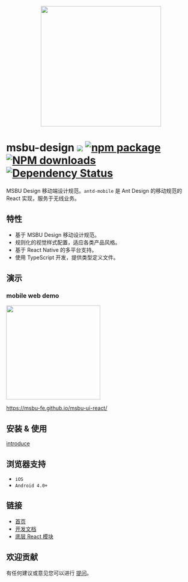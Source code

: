 <p align="center">
  <a href="http://mobile.ant.design">
    <img width="320" src="https://ss2.baidu.com/-vo3dSag_xI4khGko9WTAnF6hhy/dpp/pic/item/7dd98d1001e9390120f7ca4572ec54e737d196d7.jpg">
  </a>
</p>

# msbu-design [![](https://img.shields.io/travis/msbu-ui-react/msbu-ui-react.svg?style=flat-square)](https://travis-ci.org/msbu-ui-react/msbu-ui-react) [![npm package](https://img.shields.io/npm/v/msbu-ui-react.svg?style=flat-square)](https://www.npmjs.org/package/msbu-ui-react) [![NPM downloads](http://img.shields.io/npm/dm/msbu-ui-react.svg?style=flat-square)](https://npmjs.org/package/msbu-ui-react) [![Dependency Status](https://david-dm.org/msbu-ui-react/msbu-ui-react.svg?style=flat-square)](https://david-dm.org/msbu-ui-react/msbu-ui-react)

MSBU Design 移动端设计规范。`antd-mobile` 是 Ant Design 的移动规范的 React 实现，服务于无线业务。

## 特性

- 基于 MSBU Design 移动设计规范。
- 规则化的视觉样式配置，适应各类产品风格。
- 基于 React Native 的多平台支持。
- 使用 TypeScript 开发，提供类型定义文件。

## 演示

### mobile web demo

<img width="250" src="https://ss2.baidu.com/-vo3dSag_xI4khGko9WTAnF6hhy/dpp/pic/item/7dd98d1001e9390120f7ca4572ec54e737d196d7.jpg" />

https://msbu-fe.github.io/msbu-ui-react/

## 安装 & 使用

[introduce](docs/react/introduce.zh-CN.md#安装)

## 浏览器支持

- `iOS`
- `Android 4.0+`

## 链接

- [首页](http://mobile.ant.design)
- [开发文档](https://github.com/msbu-fe/msbu-ui-react/blob/master/development.md)
- [底层 React 模块](http://github.com/react-component)

## 欢迎贡献

有任何建议或意见您可以进行 [提问](http://github.com/msbu-fe/msbu-ui-react/issues)。
